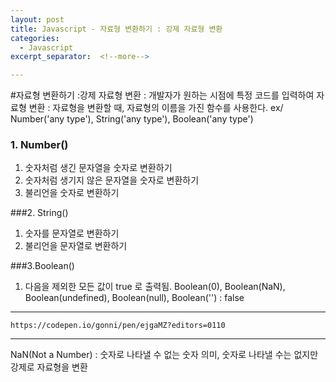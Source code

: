 ```yaml
---
layout: post
title: Javascript - 자료형 변환하기 : 강제 자료형 변환
categories:
  - Javascript
excerpt_separator:  <!--more-->

---
```


#자료형 변환하기 :강제 자료형 변환
: 개발자가 원하는 시점에 특정 코드를 입력하여 자료형 변환
: 자료형을 변환할 때, 자료형의 이름을 가진 함수를 사용한다.
ex/ Number('any type'), String('any type'), Boolean('any type')

### 1. Number()

1.  숫자처럼 생긴 문자열을 숫자로 변환하기
2.  숫자처럼 생기지 않은 문자열을 숫자로 변환하기
3.  불리언을 숫자로 변환하기

###2. String()

1.  숫자를 문자열로 변환하기
2.  불리언을 문자열로 변환하기

###3.Boolean()

1.  다음을 제외한 모든 값이 true 로 출력됨.
    Boolean(0), Boolean(NaN), Boolean(undefined), Boolean(null), Boolean('') : false

---

```codepen
https://codepen.io/gonni/pen/ejgaMZ?editors=0110
```

---

NaN(Not a Number) : 숫자로 나타낼 수 없는 숫자 의미, 숫자로 나타낼 수는 없지만 강제로 자료형을 변환
